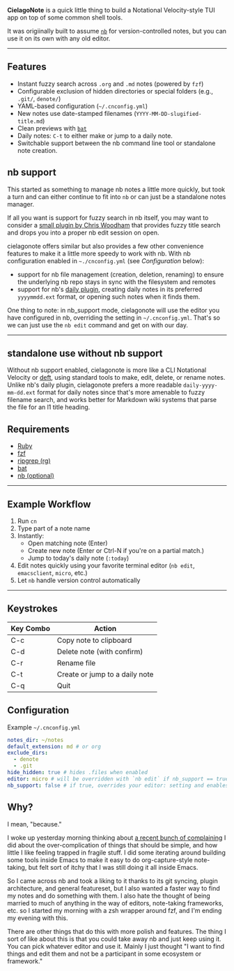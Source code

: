 **CielagoNote** is a quick little thing to build a Notational Velocity-style TUI app on top of some common shell tools. 

It was origiinally built to assume [`nb`](https://github.com/xwmx/nb) for version-controlled notes, but you can use it on its own with any old editor.   

---

## Features

- Instant fuzzy search across `.org` and `.md` notes (powered by `fzf`)
- Configurable exclusion of hidden directories or special folders (e.g., `.git/`, `denote/`)
- YAML-based configuration (`~/.cnconfig.yml`)
- New notes use date-stamped filenames (`YYYY-MM-DD-slugified-title.md`)
- Clean previews with [`bat`](https://github.com/sharkdp/bat)
- Daily notes: `C-t` to either make or jump to a daily note. 
- Switchable support between the nb command line tool or standalone note creation. 

## nb support 

This started as something to manage nb notes a little more quickly, but took a turn and can either continue to fit into `nb` or can just be a standalone notes manager. 

If all you want is support for fuzzy search in nb itself, you may want to consider a [small plugin by Chris Woodham][fzf] that provides fuzzy title search and drops you into a proper nb edit session on open. 

cielagonote offers similar but also provides a few other convenience features to make it a little more speedy to work with nb. With nb configuration enabled in `~./cnconfig.yml` (see _Configuration_ below): 

- support for nb file management (creation, deletion, renaming) to ensure the underlying nb repo stays in sync with the filesystem and remotes
- support for nb's [daily plugin][], creating daily notes in its preferred `yyyymmdd.ext` format, or opening such notes when it finds them. 

One thing to note: in nb_support mode, cielagonote will use the editor you have configured in nb, overriding the setting in `~/.cnconfig.yml`. That's so we can just use the `nb edit` command and get on with our day.

[fzf]: https://github.com/xwmx/nb/issues/102#issuecomment-922791236
[daily plugin]: https://github.com/xwmx/nb/blob/master/plugins/daily.nb-plugin

---

## standalone use without nb support

Without nb support enabled, cielagonote is more like a CLI Notational Velocity or [deft][], using standard tools to make, edit, delete, or rename notes. Unlike nb's daily plugin, cielagonote prefers a more readable `daily-yyyy-mm-dd.ext` format for daily notes since that's more amenable to fuzzy filename search, and works better for Markdown wiki systems that parse the file for an l1 title heading.


[deft]: https://github.com/jrblevin/deft


## Requirements


- [Ruby](https://www.ruby-lang.org/) 
- [fzf](https://github.com/junegunn/fzf)
- [ripgrep (rg)](https://github.com/BurntSushi/ripgrep)
- [bat](https://github.com/sharkdp/bat) 
- [nb (optional)](https://github.com/xwmx/nb)


--- 

## Example Workflow

1. Run `cn`
2. Type part of a note name
3. Instantly:
   - Open matching note (Enter)
   - Create new note (Enter or Ctrl-N if you're on a partial match.)
   - Jump to today's daily note (`:today`)
4. Edit notes quickly using your favorite terminal editor (`nb edit`, `emacsclient`, `micro`, etc.)
5. Let `nb` handle version control automatically

---

## Keystrokes

|Key Combo | Action |
|----|----|
|C-c | Copy note to clipboard|
|C-d | Delete note (with confirm)|
|C-r | Rename file|
|C-t | Create or jump to a daily note |
|C-q | Quit|

## Configuration

Example `~/.cnconfig.yml`

```yaml
notes_dir: ~/notes
default_extension: md # or org
exclude_dirs:
  - denote
  - .git
hide_hidden: true # hides .files when enabled
editor: micro # will be overridden with `nb edit` if nb_support == true
nb_support: false # if true, overrides your editor: setting and enables nb file management
```

## Why?

I mean, "because."

I woke up yesterday morning thinking about [a recent bunch of complaining][blog] I did about the over-complication of things that should be simple, and how little I like feeling trapped in fragile stuff. I did some iterating around building some tools inside Emacs to make it easy to do org-capture-style note-taking, but felt sort of itchy that I was still doing it all inside Emacs. 

So I came across nb and took a liking to it thanks to its git syncing, plugin architecture, and general featureset, but I also wanted a faster way to find my notes and do something with them.  I also hate the thought of being married to much of anything in the way of editors, note-taking frameworks, etc. so I started my morning with a zsh wrapper around fzf, and I'm ending my evening with this. 

There are other things that do this with more polish and features. The thing I sort of like about this is that you could take away nb and just keep using it. You can pick whatever editor and use it. Mainly I just thought "I want to find things and edit them and not be a participant in some ecosystem or framework."


[blog]: https://puddingtime.org/lmno-blog-captureel-and-the-whole-lightweight-text-thing
